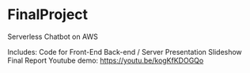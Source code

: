 # FinalProject

Serverless Chatbot on AWS

Includes:
Code for Front-End
Back-end / Server
Presentation Slideshow
Final Report
Youtube demo: https://youtu.be/kogKfKDOGQo
